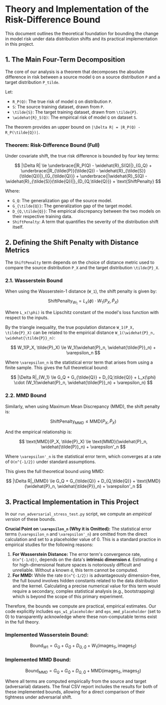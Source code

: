 # Theory and Implementation of the Risk-Difference Bound

This document outlines the theoretical foundation for bounding the change in model risk under data distribution shifts and its practical implementation in this project.

## 1. The Main Four-Term Decomposition

The core of our analysis is a theorem that decomposes the absolute difference in risk between a source model `Q` on a source distribution `P` and a target distribution `P_tilde`.

Let:
- `R_P(Q)`: The true risk of model `Q` on distribution `P`.
- `S`: The source training dataset, drawn from `P`.
- `\tilde{S}`: The target training dataset, drawn from `\tilde{P}`.
- `\widehat{R}_S(Q)`: The empirical risk of model `Q` on dataset `S`.

The theorem provides an upper bound on `|\Delta R| = |R_P(Q) - R_P(\tilde{Q})|`.

### Theorem: Risk-Difference Bound (Full)

Under covariate shift, the true risk difference is bounded by four key terms:

$$
|\Delta R| \le \underbrace{|R_P(Q) - \widehat{R}_S(Q)|}_{G_Q} + \underbrace{|R_{\tilde{P}}(\tilde{Q}) - \widehat{R}_{\tilde{S}}(\tilde{Q})|}_{G_{\tilde{Q}}} + \underbrace{|\widehat{R}_S(Q) - \widehat{R}_{\tilde{S}}(\tilde{Q})|}_{D_{Q,\tilde{Q}}} + \text{ShiftPenalty}
$$

Where:
- `G_Q`: The generalization gap of the source model.
- `G_{\tilde{Q}}`: The generalization gap of the target model.
- `D_{Q,\tilde{Q}}`: The empirical discrepancy between the two models on their respective training data.
- `ShiftPenalty`: A term that quantifies the severity of the distribution shift itself.

## 2. Defining the Shift Penalty with Distance Metrics

The `ShiftPenalty` term depends on the choice of distance metric used to compare the source distribution `P_X` and the target distribution `\tilde{P}_X`.

### 2.1. Wasserstein Bound

When using the Wasserstein-1 distance (`W_1`), the shift penalty is given by:

$$
\text{ShiftPenalty}_{W_1} = L_x(\phi) \cdot W_1(P_X, \tilde{P}_X)
$$

Where `L_x(\phi)` is the Lipschitz constant of the model's loss function with respect to the inputs.

By the triangle inequality, the true population distance `W_1(P_X, \tilde{P}_X)` can be related to the empirical distance `W_1(\widehat{P}_n, \widehat{\tilde{P}}_n)`:

$$
W_1(P_X, \tilde{P}_X) \le W_1(\widehat{P}_n, \widehat{\tilde{P}}_n) + \varepsilon_n
$$

Where `\varepsilon_n` is the statistical error term that arises from using a finite sample. This gives the full theoretical bound:

$$
|\Delta R|_{W_1} \le G_Q + G_{\tilde{Q}} + D_{Q,\tilde{Q}} + L_x(\phi) \cdot (W_1(\widehat{P}_n, \widehat{\tilde{P}}_n) + \varepsilon_n)
$$

### 2.2. MMD Bound

Similarly, when using Maximum Mean Discrepancy (MMD), the shift penalty is:

$$
\text{ShiftPenalty}_{MMD} \le \text{MMD}(P_X, \tilde{P}_X)
$$

And the empirical relationship is:

$$
\text{MMD}(P_X, \tilde{P}_X) \le \text{MMD}(\widehat{P}_n, \widehat{\tilde{P}}_n) + \varepsilon'_n
$$

Where `\varepsilon'_n` is the statistical error term, which converges at a rate of `O(n^{-1/2})` under standard assumptions.

This gives the full theoretical bound using MMD:

$$
|\Delta R|_{MMD} \le G_Q + G_{\tilde{Q}} + D_{Q,\tilde{Q}} + \text{MMD}(\widehat{P}_n, \widehat{\tilde{P}}_n) + \varepsilon'_n
$$

## 3. Practical Implementation in This Project

In our `run_adversarial_stress_test.py` script, we compute an *empirical version* of these bounds.

**Crucial Point on `\varepsilon_n` (Why it is Omitted):** The statistical error terms (`\varepsilon_n` and `\varepsilon'_n`) are omitted from the direct calculation and set to a placeholder value of 0. This is a standard practice in empirical studies for the following reasons:

1.  **For Wasserstein Distance:** The error term's convergence rate, `O(n^{-1/d})`, depends on the data's **intrinsic dimension `d`**. Estimating `d` for high-dimensional feature spaces is notoriously difficult and unreliable. Without a known `d`, this term cannot be computed.
2.  **For MMD:** While the rate `O(n^{-1/2})` is advantageously dimension-free, the full bound involves hidden constants related to the data distribution and the kernel. Calculating a precise numerical value for this term would require a secondary, complex statistical analysis (e.g., bootstrapping) which is beyond the scope of this primary experiment.

Therefore, the bounds we compute are practical, empirical estimates. Our code explicitly includes `eps_w1_placeholder` and `eps_mmd_placeholder` (set to 0) to transparently acknowledge where these non-computable terms exist in the full theory.

### Implemented Wasserstein Bound:

$$
\text{Bound}_{W1} = G_Q + G_{\tilde{Q}} + D_{Q,\tilde{Q}} + W_1(\text{images}_S, \text{images}_{\tilde{S}})
$$

### Implemented MMD Bound:

$$
\text{Bound}_{MMD} = G_Q + G_{\tilde{Q}} + D_{Q,\tilde{Q}} + \text{MMD}(\text{images}_S, \text{images}_{\tilde{S}})
$$

Where all terms are computed empirically from the source and target (adversarial) datasets. The final CSV report includes the results for both of these implemented bounds, allowing for a direct comparison of their tightness under adversarial shift.
